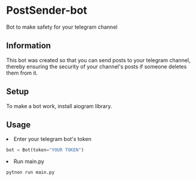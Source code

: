 # PostSender-bot

Bot to make safety for your telegram channel

## Information

This bot was created so that you can send posts to your telegram channel, thereby ensuring the security of your channel's posts if someone deletes them from it.

## Setup

To make a bot work, install aiogram library.

## Usage

<li>Enter your telegram bot's token</li>

``` py
bot = Bot(token="YOUR TOKEN")
```

<li>Run main.py</li>

``` py
pytnon run main.py
```
